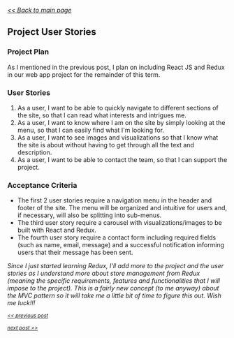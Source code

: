 _[<< Back to main page](https://maggievu.github.io/learning-reactjs/)_

## Project User Stories

### Project Plan

As I mentioned in the previous post, I plan on including React JS and Redux in our web app project for the remainder of this term.

### User Stories

1. As a user, I want to be able to quickly navigate to different sections of the site, so that I can read what interests and intrigues me.
2. As a user, I want to know where I am on the site by simply looking at the menu, so that I can easily find what I'm looking for.
3. As a user, I want to see images and visualizations so that I know what the site is about without having to get through all the text and description.
4. As a user, I want to be able to contact the team, so that I can support the project.

### Acceptance Criteria

- The first 2 user stories require a navigation menu in the header and footer of the site. The menu will be organized and intuitive for users and, if necessary, will also be splitting into sub-menus.
- The third user story require a carousel with visualizations/images to be built with React and Redux.
- The fourth user story require a contact form including required fields (such as name, email, message) and a successful notification informing users that their message has been sent.

*Since I just started learning Redux, I'll add more to the project and the user stories as I understand more about store management from Redux (meaning the specific requirements, features and functionalities that I will impose to the project). This is a fairly new concept (to me anyway) about the MVC pattern so it will take me a little bit of time to figure this out. Wish me luck!!!*



_<sub>[<< previous post](week-10-08)</sub>_

_<sub>[next post >>](week-10-22)</sub>_

